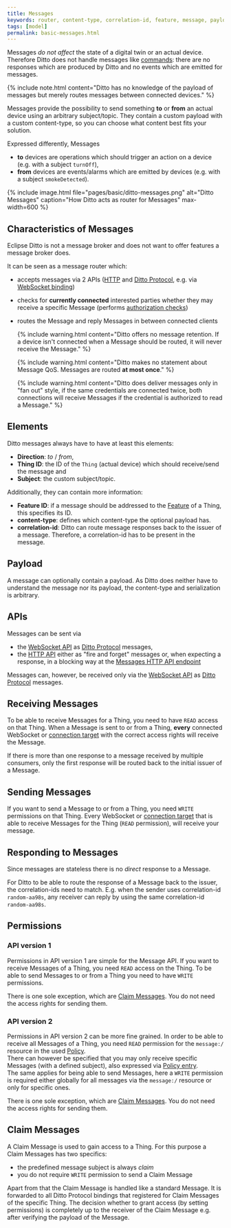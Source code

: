 ```yaml
---
title: Messages
keywords: router, content-type, correlation-id, feature, message, payload, thing
tags: [model]
permalink: basic-messages.html
---
```


Messages *do not affect* the state of a digital twin or an actual device.
Therefore Ditto does not handle messages like [commands](basic-signals-command.html): there are no responses which are
produced by Ditto and no events which are emitted for messages.

  {%
    include note.html content="Ditto has no knowledge of the payload of messages but merely routes messages between
    connected devices."
  %}

Messages provide the possibility to send something **to** or **from** an actual device using an arbitrary subject/topic.
They contain a custom payload with a custom content-type, so you can choose what content best 
fits your solution.

Expressed differently, Messages
* **to** devices are operations which should trigger an action on a device (e.g. with a subject `turnOff`),
* **from** devices are events/alarms which are emitted by devices (e.g. with a subject `smokeDetected`).

{% include image.html file="pages/basic/ditto-messages.png" alt="Ditto Messages" caption="How Ditto acts as router for Messages" max-width=600 %}


## Characteristics of Messages
  
Eclipse Ditto is not a message broker and does not want to offer features a message broker does.

It can be seen as a message router which:
* accepts messages via 2 APIs ([HTTP](httpapi-messages.html) and 
  [Ditto Protocol](protocol-specification-things-messages.html), e.g. via [WebSocket binding](httpapi-protocol-bindings-websocket.html))
* checks for **currently connected** interested parties whether they may receive a specific Message 
  (performs [authorization checks](basic-auth.html#authorization))
* routes the Message and reply Messages in between connected clients 
  
  {% include warning.html content="Ditto offers no message retention. If a device isn't connected when a Message should 
     be routed, it will never receive the Message." 
  %}
  
  {% include warning.html content="Ditto makes no statement about Message QoS. Messages are routed **at most once**." 
  %}
  
  {% include warning.html content="Ditto does deliver messages only in \"fan out\" style,
     if the same credentials are connected twice, both connections will receive Messages if the credential is authorized
     to read a Message." 
  %}


## Elements

Ditto messages always have to have at least this elements:
* **Direction**: *to* / *from*,
* **Thing ID**: the ID of the `Thing` (actual device) which should receive/send the message and
* **Subject**: the custom subject/topic.

Additionally, they can contain more information:
* **Feature ID**: if a message should be addressed to the [Feature](basic-feature.html) of a Thing, this specifies 
  its ID.
* **content-type**: defines which content-type the optional payload has.
* **correlation-id**: Ditto can route message responses back to the issuer of a message. Therefore, a correlation-id has
  to be present in the message.


## Payload

A message can optionally contain a payload. As Ditto does neither have to understand the message nor its payload, the 
content-type and serialization is arbitrary.


## APIs

Messages can be sent via
* the [WebSocket API](httpapi-protocol-bindings-websocket.html) as [Ditto Protocol](protocol-overview.html) messages,
* the [HTTP API](httpapi-overview.html) either as "fire and forget" messages or, when expecting a response, in a
  blocking way at the [Messages HTTP API endpoint](http-api-doc.html#/Messages)

Messages can, however, be received only via the [WebSocket API](httpapi-protocol-bindings-websocket.html) as
[Ditto Protocol](protocol-overview.html) messages.


## Receiving Messages

To be able to receive Messages for a Thing, you need to have `READ` access on that Thing.
When a Message is sent to or from a Thing, **every** connected WebSocket or 
[connection target](basic-connections.html#targets) with the correct
access rights will receive the Message.

If there is more than one response to a message received by multiple consumers, only the
first response will be routed back to the initial issuer of a Message.


## Sending Messages

If you want to send a Message to or from a Thing, you need `WRITE` permissions on that Thing.
Every WebSocket or [connection target](basic-connections.html#targets) that is able to receive Messages for the 
Thing (`READ` permission), will receive your message.


## Responding to Messages

Since messages are stateless there is no *direct* response to a Message.

For Ditto to be able to route the response of a Message back to the issuer, the
correlation-ids need to match. E.g. when the sender uses correlation-id `random-aa98s`,
any receiver can reply by using the same correlation-id `random-aa98s`.


## Permissions

### API version 1

Permissions in API version 1 are simple for the Message API. If you want to receive Messages of a Thing,
you need `READ` access on the Thing. To be able to send Messages to or from a Thing
you need to have `WRITE` permissions.

There is one sole exception, which are [Claim Messages](#claim-messages). You do
not need the access rights for sending them.

### API version 2

Permissions in API version 2 can be more fine grained. In order to be able to receive all Messages of a Thing,
you need `READ` permission for the `message:/` resource in the used [Policy](basic-policy.html#message).<br/>
There can however be specified that you may only receive specific Messages (with a defined subject), also
expressed via [Policy entry](basic-policy.html#message).<br/>
The same applies for being able to send Messages, here a `WRITE` permission is required either globally for
all messages via the `message:/` resource or only for specific ones.

There is one sole exception, which are [Claim Messages](#claim-messages). You do
not need the access rights for sending them.


## Claim Messages

A Claim Message is used to gain access to a Thing. For this purpose a Claim Messages has two specifics:
* the predefined message subject is always *claim*
* you do not require `WRITE` permission to send a Claim Message

Apart from that the Claim Message is handled like a standard Message. It is forwarded to all Ditto Protocol bindings 
that registered for Claim Messages of the specific Thing. The decision whether to grant access (by setting permissions) 
is completely up to the receiver of the Claim Message e.g. after verifying the payload of the Message.
